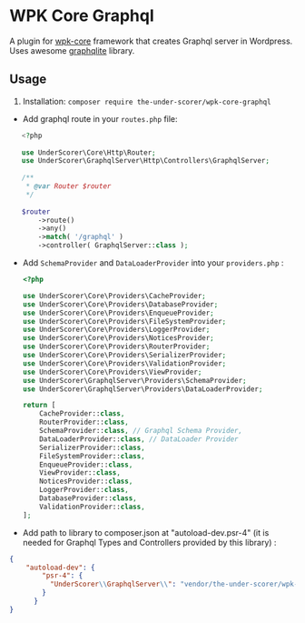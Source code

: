 # WPK Core Graphql

A plugin for [wpk-core](https://github.com/TheUnderScorer/wpk-core) framework that creates Graphql server in Wordpress. Uses awesome [graphqlite](https://github.com/thecodingmachine/graphqlite) library.

## Usage

1. Installation:
``composer require the-under-scorer/wpk-core-graphql``

-  Add graphql route in your `routes.php` file:

```php
   <?php
   
   use UnderScorer\Core\Http\Router;
   use UnderScorer\GraphqlServer\Http\Controllers\GraphqlServer;
   
   /**
    * @var Router $router
    */
   
   $router
       ->route()
       ->any()
       ->match( '/graphql' )
       ->controller( GraphqlServer::class );
```

-  Add `SchemaProvider` and `DataLoaderProvider` into your `providers.php` :
    ```php
    <?php
    
    use UnderScorer\Core\Providers\CacheProvider;
    use UnderScorer\Core\Providers\DatabaseProvider;
    use UnderScorer\Core\Providers\EnqueueProvider;
    use UnderScorer\Core\Providers\FileSystemProvider;
    use UnderScorer\Core\Providers\LoggerProvider;
    use UnderScorer\Core\Providers\NoticesProvider;
    use UnderScorer\Core\Providers\RouterProvider;
    use UnderScorer\Core\Providers\SerializerProvider;
    use UnderScorer\Core\Providers\ValidationProvider;
    use UnderScorer\Core\Providers\ViewProvider;
    use UnderScorer\GraphqlServer\Providers\SchemaProvider;
    use UnderScorer\GraphqlServer\Providers\DataLoaderProvider;
    
    return [
        CacheProvider::class,
        RouterProvider::class,
        SchemaProvider::class, // Graphql Schema Provider,
        DataLoaderProvider::class, // DataLoader Provider
        SerializerProvider::class,
        FileSystemProvider::class,
        EnqueueProvider::class,
        ViewProvider::class,
        NoticesProvider::class,
        LoggerProvider::class,
        DatabaseProvider::class,
        ValidationProvider::class,
    ];

    ```
   
-  Add path to library to composer.json at "autoload-dev.psr-4" (it is needed for Graphql Types and Controllers provided by this library) : 
```json
{
    "autoload-dev": {
        "psr-4": {
          "UnderScorer\\GraphqlServer\\": "vendor/the-under-scorer/wpk-core-graphql/src/GraphqlServer"
        }
      }
}
```

